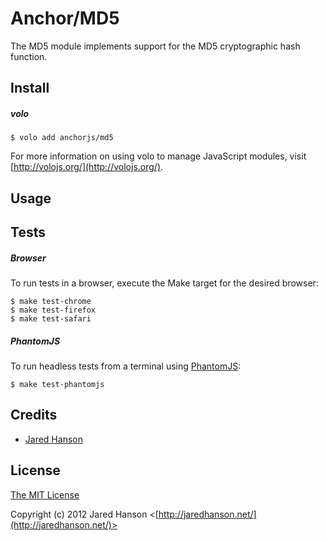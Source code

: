 # Anchor/MD5

The MD5 module implements support for the MD5 cryptographic hash function.

## Install

##### volo

    $ volo add anchorjs/md5

For more information on using volo to manage JavaScript modules, visit [http://volojs.org/](http://volojs.org/).

## Usage

## Tests

##### Browser

To run tests in a browser, execute the Make target for the desired browser:

    $ make test-chrome
    $ make test-firefox
    $ make test-safari

##### PhantomJS

To run headless tests from a terminal using [PhantomJS](http://phantomjs.org/):

    $ make test-phantomjs

## Credits

  - [Jared Hanson](http://github.com/jaredhanson)

## License

[The MIT License](http://opensource.org/licenses/MIT)

Copyright (c) 2012 Jared Hanson <[http://jaredhanson.net/](http://jaredhanson.net/)>
